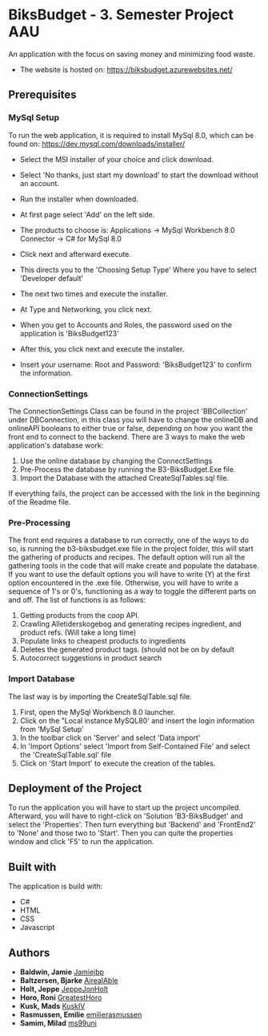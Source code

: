 # BiksBudget - 3. Semester Project AAU
An application with the focus on saving money and minimizing food waste.
- The website is hosted on: https://biksbudget.azurewebsites.net/
## Prerequisites
### MySql Setup
To run the web application, it is required to install MySql 8.0, which can be found on:
https://dev.mysql.com/downloads/installer/
- Select the MSI installer of your choice and click download.
- Select 'No thanks, just start my download' to start the download without an account.
- Run the installer when downloaded.

- At first page select 'Add' on the left side.
- The products to choose is:
                  Applications -> MySql Workbench 8.0 
                  Connector -> C# for MySql 8.0

- Click next and afterward execute.
- This directs you to the 'Choosing Setup Type' Where you have to select 'Developer default'
- The next two times and execute the installer.
- At Type and Networking, you click next.
- When you get to Accounts and Roles, the password used on the application is 'BiksBudget123'
- After this, you click next and execute the installer.
- Insert your username: Root and Password: 'BiksBudget123' to confirm the information.

### ConnectionSettings
The ConnectionSettings Class can be found in the project 'BBCollection' under DBConnection, in this class you will have to change the onlineDB and onlineAPI booleans to either true or false, depending on how you want the front end to connect to the backend.
There are 3 ways to make the web application's database work:
1. Use the online database by changing the ConnectSettings
2. Pre-Process the database by running the B3-BiksBudget.Exe file.
3. Import the Database with the attached CreateSqlTables.sql file.

If everything fails, the project can be accessed with the link in the beginning of the Readme file.
### Pre-Processing
The front end requires a database to run correctly, one of the ways to do so, is running the b3-biksbudget.exe file in the project folder, this will start the gathering of products and recipes.
The default option will run all the gathering tools in the code that will make create and populate the database.
If you want to use the default options you will have to write (Y) at the first option encountered in the .exe file.
Otherwise, you will have to write a sequence of 1's or 0's, functioning as a way to toggle the different parts on and off.
The list of functions is as follows:
1. Getting products from the coop API.
2. Crawling Alletiderskogebog and generating recipes ingredient, and product refs. (Will take a long time)
3. Populate links to cheapest products to ingredients
4. Deletes the generated product tags. (should not be on by default
5. Autocorrect suggestions in product search
### Import Database
The last way is by importing the CreateSqlTable.sql file.
1. First, open the MySql Workbench 8.0 launcher.
2. Click on the "Local instance MySQL80' and insert the login information from 'MySql Setup'
3. In the toolbar click on 'Server' and select 'Data import'
4. In 'Import Options' select 'Import from Self-Contained File' and select the 'CreateSqlTable.sql' file
5. Click on 'Start Import' to execute the creation of the tables.
## Deployment of the Project
To run the application you will have to start up the project uncompiled. Afterward, you will have to right-click on 'Solution 'B3-BiksBudget' and select the 'Properties'. Then turn everything but 'Backend' and 'FrontEnd2' to 'None' and those two to 'Start'.
Then you can quite the properties window and click 'F5' to run the application. 
## Built with
The application is build with:
- C#
- HTML
- CSS
- Javascript
## Authors
* **Baldwin, Jamie** [Jamiejbp](https://github.com/Jamiejbp)
* **Baltzersen, Bjarke** [AirealAble](https://github.com/AirealAble)
* **Holt, Jeppe** [JeppeJonHolt](https://github.com/JeppeJonHolt)
* **Horo, Roni** [GreatestHoro](https://github.com/GreatestHoro)
* **Kusk, Mads** [KuskIV](https://github.com/KuskIV)
* **Rasmussen, Emilie** [emilierasmussen](https://github.com/emilierasmussen)
* **Samim, Milad** [ms99uni](https://github.com/ms99uni)
